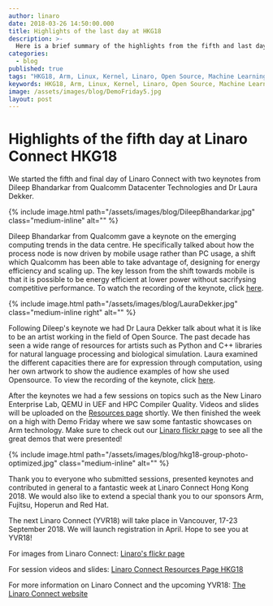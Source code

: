 ```yaml
---
author: linaro
date: 2018-03-26 14:50:00.000
title: Highlights of the last day at HKG18
description: >-
  Here is a brief summary of the highlights from the fifth and last day at Linaro Connect HKG18.
categories:
  - blog
published: true
tags: "HKG18, Arm, Linux, Kernel, Linaro, Open Source, Machine Learning, AI, 96Boards, Cloud, Edge Computing, Qualcomm, Datacentre, Mobile, Servers, Art, Computation"
keywords: HKG18, Arm, Linux, Kernel, Linaro, Open Source, Machine Learning, AI, 96Boards, Cloud, Edge Computing, Qualcomm, Datacentre, Mobile, Servers, Art, Computation
image: /assets/images/blog/DemoFriday5.jpg
layout: post
---
```


# Highlights of the fifth day at Linaro Connect HKG18

We started the fifth and final day of Linaro Connect with two keynotes from Dileep Bhandarkar from Qualcomm Datacenter Technologies and Dr Laura Dekker.

{% include image.html path="/assets/images/blog/DileepBhandarkar.jpg"  class="medium-inline"  alt="" %}

Dileep Bhandarkar from Qualcomm gave a keynote on the emerging computing trends in the data centre. He specifically talked about how the process node is now driven by mobile usage rather than PC usage, a shift which Qualcomm has been able to take advantage of, designing for energy efficiency and scaling up. The key lesson from the shift towards mobile is that it is possible to be energy efficient at lower power without sacrifysing competitive performance. To watch the recording of the keynote, click [here](https://www.youtube.com/watch?v=CjL2Tr7Kz1Y).

{% include image.html path="/assets/images/blog/LauraDekker.jpg"  class="medium-inline right"  alt="" %}

Following Dileep's keynote we had Dr Laura Dekker talk about what it is like to be an artist working in the field of Open Source. The past decade has seen a wide range of resources for artists such as Python and C++ libraries for natural language processing and biological simulation. Laura examined the different capacities there are for expression through computation, using her own artwork to show the audience examples of how she used Opensource. To view the recording of the keynote, click [here](https://www.youtube.com/watch?v=CjL2Tr7Kz1Y).

After the keynotes we had a few sessions on topics such as the New Linaro Enterprise Lab, QEMU in UEF and HPC Compiler Quality. Videos and slides will be uploaded on the [Resources page](https://connect.linaro.org/hkg18/resources/) shortly. We then finished the week on a high with Demo Friday where we saw some fantastic showcases on Arm technology. Make sure to check out our [Linaro flickr page](https://www.flickr.com/photos/linaroorg/albums/72157664795733267) to see all the great demos that were presented!

{% include image.html path="/assets/images/blog/hkg18-group-photo-optimized.jpg"  class="medium-inline"  alt="" %}

Thank you to everyone who submitted sessions, presented keynotes and contributed in general to a fantastic week at Linaro Connect Hong Kong 2018. We would also like to extend a special thank you to our sponsors Arm, Fujitsu, Hoperun and Red Hat.

The next Linaro Connect (YVR18) will take place in Vancouver, 17-23 September 2018. We will launch registration in April. Hope to see you at YVR18!

For images from Linaro Connect: [Linaro's flickr page](https://www.flickr.com/photos/linaroorg/albums/72157664795733267)

For session videos and slides: [Linaro Connect Resources Page HKG18](https://connect.linaro.org/hkg18/resources/)

For more information on Linaro Connect and the upcoming YVR18: [The Linaro Connect website](https://connect.linaro.org)
